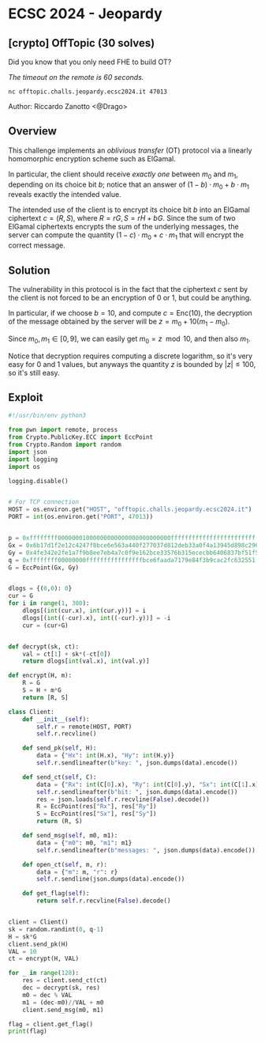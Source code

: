 # ECSC 2024 - Jeopardy

## [crypto] OffTopic (30 solves)

Did you know that you only need FHE to build OT?

_The timeout on the remote is 60 seconds._

`nc offtopic.challs.jeopardy.ecsc2024.it 47013`

Author: Riccardo Zanotto <@Drago>

## Overview

This challenge implements an _oblivious transfer_ (OT) protocol via a linearly homomorphic encryption scheme such as ElGamal.

In particular, the client should receive _exactly one_ between $m_0$ and $m_1$, depending on its choice bit $b$; notice that an answer of $(1-b)\cdot m_0 + b\cdot m_1$ reveals exactly the intended value.

The intended use of the client is to encrypt its choice bit $b$ into an ElGamal ciphertext $c=(R, S)$, where $R=rG, S=rH+bG$. Since the sum of two ElGamal ciphertexts encrypts the sum of the underlying messages, the server can compute the quantity $(1-c)\cdot m_0 + c\cdot m_1$ that will encrypt the correct message.

## Solution

The vulnerability in this protocol is in the fact that the ciphertext $c$ sent by the client is not forced to be an encryption of 0 or 1, but could be anything.

In particular, if we choose $b=10$, and compute $c=\mathsf{Enc}(10)$, the decryption of the message obtained by the server will be $z=m_0+10(m_1-m_0)$.

Since $m_0,m_1\in[0,9]$, we can easily get $m_0=z\mod 10$, and then also $m_1$.

Notice that decryption requires computing a discrete logarithm, so it's very easy for $0$ and $1$ values, but anyways the quantity $z$ is bounded by $|z|\le 100$, so it's still easy.

## Exploit

```python
#!/usr/bin/env python3

from pwn import remote, process
from Crypto.PublicKey.ECC import EccPoint
from Crypto.Random import random
import json
import logging
import os

logging.disable()


# For TCP connection
HOST = os.environ.get("HOST", "offtopic.challs.jeopardy.ecsc2024.it")
PORT = int(os.environ.get("PORT", 47013))


p = 0xffffffff00000001000000000000000000000000ffffffffffffffffffffffff
Gx = 0x6b17d1f2e12c4247f8bce6e563a440f277037d812deb33a0f4a13945d898c296
Gy = 0x4fe342e2fe1a7f9b8ee7eb4a7c0f9e162bce33576b315ececbb6406837bf51f5
q = 0xffffffff00000000ffffffffffffffffbce6faada7179e84f3b9cac2fc632551
G = EccPoint(Gx, Gy)


dlogs = {(0,0): 0}
cur = G
for i in range(1, 300):
    dlogs[(int(cur.x), int(cur.y))] = i
    dlogs[(int((-cur).x), int((-cur).y))] = -i
    cur = (cur+G)


def decrypt(sk, ct):
    val = ct[1] + sk*(-ct[0])
    return dlogs[int(val.x), int(val.y)]

def encrypt(H, m):
    R = G
    S = H + m*G
    return [R, S]

class Client:
    def __init__(self):
        self.r = remote(HOST, PORT)
        self.r.recvline()

    def send_pk(self, H):
        data = {"Hx": int(H.x), "Hy": int(H.y)}
        self.r.sendlineafter(b"key: ", json.dumps(data).encode())

    def send_ct(self, C):
        data = {"Rx": int(C[0].x), "Ry": int(C[0].y), "Sx": int(C[1].x), "Sy": int(C[1].y)}
        self.r.sendlineafter(b"bit: ", json.dumps(data).encode())
        res = json.loads(self.r.recvline(False).decode())
        R = EccPoint(res["Rx"], res["Ry"])
        S = EccPoint(res["Sx"], res["Sy"])
        return (R, S)

    def send_msg(self, m0, m1):
        data = {"m0": m0, "m1": m1}
        self.r.sendlineafter(b"messages: ", json.dumps(data).encode())

    def open_ct(self, m, r):
        data = {"m": m, "r": r}
        self.r.sendline(json.dumps(data).encode())

    def get_flag(self):
        return self.r.recvline(False).decode()


client = Client()
sk = random.randint(0, q-1)
H = sk*G
client.send_pk(H)
VAL = 10
ct = encrypt(H, VAL)

for _ in range(128):
    res = client.send_ct(ct)
    dec = decrypt(sk, res)
    m0 = dec % VAL
    m1 = (dec-m0)//VAL + m0
    client.send_msg(m0, m1)

flag = client.get_flag()
print(flag)
```
